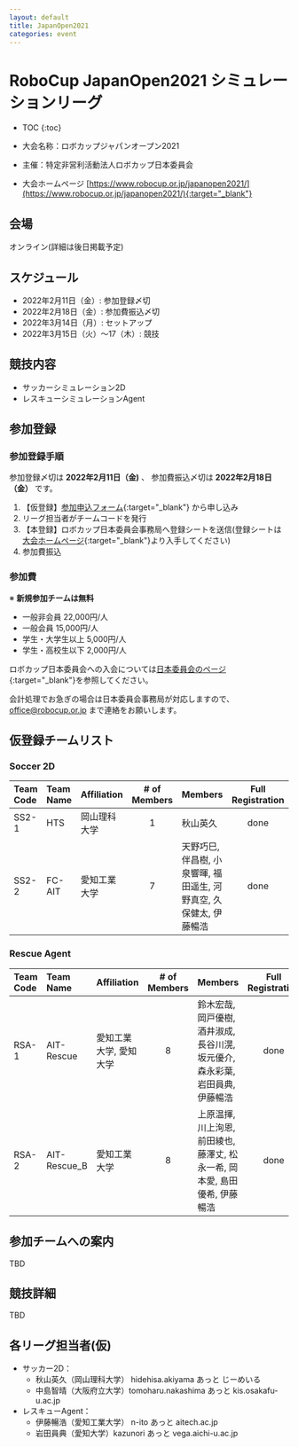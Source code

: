```yaml
---
layout: default
title: JapanOpen2021
categories: event
---
```


# RoboCup JapanOpen2021 シミュレーションリーグ

- TOC
{:toc}


- 大会名称：ロボカップジャパンオープン2021
- 主催：特定非営利活動法人ロボカップ日本委員会
- 大会ホームページ [https://www.robocup.or.jp/japanopen2021/](https://www.robocup.or.jp/japanopen2021/){:target="_blank"}

## 会場

オンライン(詳細は後日掲載予定)


## スケジュール

- 2022年2月11日（金）: 参加登録〆切
- 2022年2月18日（金）: 参加費振込〆切
- 2022年3月14日（月）: セットアップ
- 2022年3月15日（火）～17（木）: 競技


## 競技内容

- サッカーシミュレーション2D
- レスキューシミュレーションAgent


## 参加登録

### 参加登録手順
参加登録〆切は  **2022年2月11日（金)** 、 参加費振込〆切は **2022年2月18日（金）** です。
  1. 【仮登録】[参加申込フォーム](https://forms.gle/V1Q4BBfcq8VP3p2R9){:target="_blank"} から申し込み
  1. リーグ担当者がチームコードを発行
  1. 【本登録】ロボカップ日本委員会事務局へ登録シートを送信(登録シートは[大会ホームページ](https://www.robocup.or.jp/japanopen2021/){:target="_blank"}より入手してください)
  1. 参加費振込

### 参加費
※ **新規参加チームは無料**

 - 一般非会員 22,000円/人
 - 一般会員 15,000円/人
 - 学生・大学生以上 5,000円/人
 - 学生・高校生以下 2,000円/人

ロボカップ日本委員会への入会については[日本委員会のページ](http://www.robocup.or.jp/about/membership.html){:target="_blank"}を参照してください。

会計処理でお急ぎの場合は日本委員会事務局が対応しますので、office@robocup.or.jp まで連絡をお願いします。

## 仮登録チームリスト

### Soccer 2D

|Team Code |Team Name |Affiliation |# of Members |Members |Full Registration |
| :---     | :---     | :---       | :---:       | :---   | :---:            |
| SS2-1    | HTS      | 岡山理科大学  | 1           | 秋山英久 | done             |
| SS2-2    | FC-AIT   | 愛知工業大学  | 7           |天野巧巳, 伴昌樹, 小泉響暉, 福田遥生, 河野真空, 久保健太, 伊藤暢浩| done |

### Rescue Agent

|Team Code |Team Name     |Affiliation |# of Members |Members |Full Registration |
| :---     | :---         | :---       | :---:       | :---   | :---:            |
| RSA-1    | AIT-Rescue   | 愛知工業大学, 愛知大学| 8           | 鈴木宏哉, 岡戸優樹, 酒井淑成, 長谷川滉, 坂元優介, 森永彩葉, 岩田員典, 伊藤暢浩 | done          |
| RSA-2    | AIT-Rescue_B | 愛知工業大学          | 8           | 上原温揮, 川上洵恩, 前田綾也, 藤澤丈, 松永一希, 岡本愛, 島田優希, 伊藤暢浩    | done          |

## 参加チームへの案内

TBD

## 競技詳細

TBD


## 各リーグ担当者(仮)
- サッカー2D：
  - 秋山英久（岡山理科大学） hidehisa.akiyama あっと じーめいる
  - 中島智晴（大阪府立大学）tomoharu.nakashima あっと kis.osakafu-u.ac.jp
- レスキューAgent：
  - 伊藤暢浩（愛知工業大学） n-ito あっと aitech.ac.jp
  - 岩田員典（愛知大学）kazunori あっと vega.aichi-u.ac.jp
